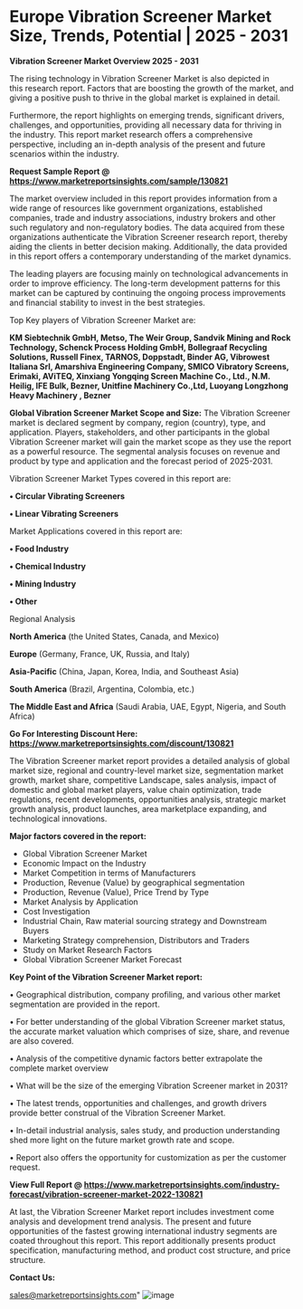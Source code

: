 # Europe Vibration Screener Market Size, Trends, Potential | 2025 - 2031

<Strong> Vibration Screener Market Overview 2025 - 2031</strong>

The rising technology in Vibration Screener Market is also depicted in this research report. Factors that are boosting the growth of the market, and giving a positive push to thrive in the global market is explained in detail.

Furthermore, the report highlights on emerging trends, significant drivers, challenges, and opportunities, providing all necessary data for thriving in the industry. This report market research offers a comprehensive perspective, including an in-depth analysis of the present and future scenarios within the industry.

<strong>Request Sample Report @ <a href=https://www.marketreportsinsights.com/sample/130821>https://www.marketreportsinsights.com/sample/130821</a></strong>

The market overview included in this report provides information from a wide range of resources like government organizations, established companies, trade and industry associations, industry brokers and other such regulatory and non-regulatory bodies. The data acquired from these organizations authenticate the Vibration Screener research report, thereby aiding the clients in better decision making. Additionally, the data provided in this report offers a contemporary understanding of the market dynamics.

The leading players are focusing mainly on technological advancements in order to improve efficiency. The long-term development patterns for this market can be captured by continuing the ongoing process improvements and financial stability to invest in the best strategies.

Top Key players of Vibration Screener Market are:

<strong>KM Siebtechnik GmbH, Metso, The Weir Group, Sandvik Mining and Rock Technology, Schenck Process Holding GmbH, Bollegraaf Recycling Solutions, Russell Finex, TARNOS, Doppstadt, Binder AG, Vibrowest Italiana Srl, Amarshiva Engineering Company, SMICO Vibratory Screens, Erimaki, AViTEQ, Xinxiang Yongqing Screen Machine Co., Ltd., N.M. Heilig, IFE Bulk, Bezner, Unitfine Machinery Co.,Ltd, Luoyang Longzhong Heavy Machinery , Bezner</strong>

<strong><b>Global Vibration Screener Market Scope and Size:</b></strong>
The Vibration Screener market is declared segment by company, region (country), type, and application. Players, stakeholders, and other participants in the global Vibration Screener market will gain the market scope as they use the report as a powerful resource. The segmental analysis focuses on revenue and product by type and application and the forecast period of 2025-2031.

Vibration Screener Market Types covered in this report are:

<strong>• Circular Vibrating Screeners

• Linear Vibrating Screeners</strong>

Market Applications covered in this report are:

<strong>• Food Industry

• Chemical Industry

• Mining Industry

• Other</strong> 

Regional Analysis

<strong>North America</strong> (the United States, Canada, and Mexico)

<strong>Europe</strong> (Germany, France, UK, Russia, and Italy)

<strong>Asia-Pacific</strong> (China, Japan, Korea, India, and Southeast Asia)

<strong>South America</strong> (Brazil, Argentina, Colombia, etc.)

<strong>The Middle East and Africa</strong> (Saudi Arabia, UAE, Egypt, Nigeria, and South Africa)

<strong>Go For Interesting Discount Here: <a href=https://www.marketreportsinsights.com/discount/130821>https://www.marketreportsinsights.com/discount/130821</a></strong>

The Vibration Screener market report provides a detailed analysis of global market size, regional and country-level market size, segmentation market growth, market share, competitive Landscape, sales analysis, impact of domestic and global market players, value chain optimization, trade regulations, recent developments, opportunities analysis, strategic market growth analysis, product launches, area marketplace expanding, and technological innovations.

<strong><b>Major factors covered in the report:</b></strong>
<ul>
  <li>Global Vibration Screener Market </li>
  <li>Economic Impact on the Industry</li>
  <li>Market Competition in terms of Manufacturers</li>
  <li>Production, Revenue (Value) by geographical segmentation</li>
  <li>Production, Revenue (Value), Price Trend by Type</li>
  <li>Market Analysis by Application</li>
  <li>Cost Investigation</li>
  <li>Industrial Chain, Raw material sourcing strategy and Downstream Buyers</li>
  <li>Marketing Strategy comprehension, Distributors and Traders</li>
  <li>Study on Market Research Factors</li>
  <li>Global Vibration Screener Market Forecast</li>
</ul>

<strong><b>Key Point of the Vibration Screener Market report:</b></strong>

• Geographical distribution, company profiling, and various other market segmentation are provided in the report.

• For better understanding of the global Vibration Screener market status, the accurate market valuation which comprises of size, share, and revenue are also covered.

• Analysis of the competitive dynamic factors better extrapolate the complete market overview

• What will be the size of the emerging Vibration Screener market in 2031?

• The latest trends, opportunities and challenges, and growth drivers provide better construal of the Vibration Screener Market.

• In-detail industrial analysis, sales study, and production understanding shed more light on the future market growth rate and scope.

• Report also offers the opportunity for customization as per the customer request.

<strong><b>View Full Report @ <a href=https://www.marketreportsinsights.com/industry-forecast/vibration-screener-market-2022-130821>https://www.marketreportsinsights.com/industry-forecast/vibration-screener-market-2022-130821</a></b></strong>


At last, the Vibration Screener Market report includes investment come analysis and development trend analysis. The present and future opportunities of the fastest growing international industry segments are coated throughout this report. This report additionally presents product specification, manufacturing method, and product cost structure, and price structure.

<strong>Contact Us:</strong>

sales@marketreportsinsights.com"
![image](https://github.com/user-attachments/assets/23ace574-4786-4aa4-a430-334d685ecf49)
